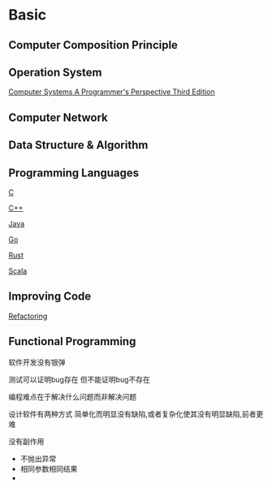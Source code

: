 # Basic

## Computer Composition Principle

## Operation System

[Computer Systems A Programmer's Perspective Third Edition](https://github.com/Robinpig/Note/blob/master/CS/OS/CSAPP.md)

## Computer Network

## Data Structure & Algorithm

## Programming Languages

[C](https://github.com/Robinpig/Note/blob/master/CS/C/C.md)

[C++](https://github.com/Robinpig/Note/blob/master/CS/C++/C++.md)

[Java](https://github.com/Robinpig/Note/blob/master/CS/Java/Java.md)

[Go](https://github.com/Robinpig/Note/blob/master/CS/Go/Go.md)

[Rust](https://github.com/Robinpig/Note/blob/master/CS/Rust/Rust.md)

[Scala](https://github.com/Robinpig/Note/blob/master/CS/Scala/Scala.md)



## Improving Code



[Refactoring](https://github.com/Robinpig/Note/blob/master/CS/Refactoring.md)



## Functional Programming

软件开发没有银弹

测试可以证明bug存在 但不能证明bug不存在

编程难点在于解决什么问题而非解决问题

设计软件有两种方式 简单化而明显没有缺陷,或者复杂化使其没有明显缺陷,前者更难

没有副作用

- 不抛出异常
- 相同参数相同结果
- 

